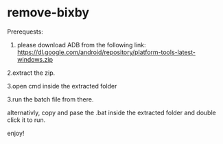 # remove-bixby
Prerequests: 
1. please download ADB from the following link:
https://dl.google.com/android/repository/platform-tools-latest-windows.zip

2.extract the zip. 

3.open cmd inside the extracted folder 

3.run the batch file from there. 

alternativly, copy and pase the .bat inside the extracted folder and double click it to run. 



enjoy! 
